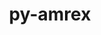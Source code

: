 ---
title: "py-amrex"
layout: cache
categories: [package, develop]
meta: {"versions": ["24.10"], "compilers": ["gcc@=11.4.0", "gcc@=9.4.0", "oneapi@=2024.2.1"], "oss": ["ubuntu20.04", "ubuntu22.04"], "platforms": ["linux"], "targets": ["neoverse_v1", "neoverse_v2", "ppc64le", "x86_64_v3"], "stacks": ["e4s", "e4s-neoverse-v2", "e4s-neoverse_v1", "e4s-oneapi", "e4s-power", "root"], "num_specs": 69, "num_specs_by_stack": {"e4s-power": 12, "root": 69, "e4s-neoverse_v1": 8, "e4s-neoverse-v2": 14, "e4s": 14, "e4s-oneapi": 21}}
spec_details: [{"hash": "5xflnctqmk56sg3pvvug53prtfljfgct", "compiler": "gcc@=9.4.0", "versions": ["24.10"], "os": "ubuntu20.04", "platform": "linux", "target": "ppc64le", "variants": ["build_system=cmake", "build_type=Release", "~cuda", "dimensions=1,2,3", "generator=make", "+ipo", "+mpi", "~openmp", "precision=double", "~rocm", "~sycl", "~tiny_profile"], "stacks": ["e4s-power", "root"], "size": "-", "tarball": "https://binaries.spack.io/develop/build_cache/linux-ubuntu20.04-ppc64le/gcc-9.4.0/py-amrex-24.10/linux-ubuntu20.04-ppc64le-gcc-9.4.0-py-amrex-24.10-5xflnctqmk56sg3pvvug53prtfljfgct.spack"}, {"hash": "a45vjviu4vwxekx7hzk6uchrtfalieoy", "compiler": "gcc@=9.4.0", "versions": ["24.10"], "os": "ubuntu20.04", "platform": "linux", "target": "ppc64le", "variants": ["build_system=cmake", "build_type=Release", "~cuda", "dimensions=1,2,3", "generator=make", "+ipo", "+mpi", "+openmp", "precision=double", "~rocm", "~sycl", "~tiny_profile"], "stacks": ["e4s-power", "root"], "size": "-", "tarball": "https://binaries.spack.io/develop/build_cache/linux-ubuntu20.04-ppc64le/gcc-9.4.0/py-amrex-24.10/linux-ubuntu20.04-ppc64le-gcc-9.4.0-py-amrex-24.10-a45vjviu4vwxekx7hzk6uchrtfalieoy.spack"}, {"hash": "ayixqmkio42w66gcqjw25qkbz4mv77zp", "compiler": "gcc@=9.4.0", "versions": ["24.10"], "os": "ubuntu20.04", "platform": "linux", "target": "ppc64le", "variants": ["build_system=cmake", "build_type=Release", "~cuda", "dimensions=1,2,3", "generator=make", "+ipo", "+mpi", "+openmp", "precision=double", "~rocm", "~sycl", "~tiny_profile"], "stacks": ["e4s-power", "root"], "size": "-", "tarball": "https://binaries.spack.io/develop/build_cache/linux-ubuntu20.04-ppc64le/gcc-9.4.0/py-amrex-24.10/linux-ubuntu20.04-ppc64le-gcc-9.4.0-py-amrex-24.10-ayixqmkio42w66gcqjw25qkbz4mv77zp.spack"}, {"hash": "e6cisziiqa3ghx7eqiq44khakqi2s3dd", "compiler": "gcc@=9.4.0", "versions": ["24.10"], "os": "ubuntu20.04", "platform": "linux", "target": "ppc64le", "variants": ["build_system=cmake", "build_type=Release", "~cuda", "dimensions=1,2,3", "generator=make", "+ipo", "+mpi", "+openmp", "precision=double", "~rocm", "~sycl", "~tiny_profile"], "stacks": ["e4s-power", "root"], "size": "-", "tarball": "https://binaries.spack.io/develop/build_cache/linux-ubuntu20.04-ppc64le/gcc-9.4.0/py-amrex-24.10/linux-ubuntu20.04-ppc64le-gcc-9.4.0-py-amrex-24.10-e6cisziiqa3ghx7eqiq44khakqi2s3dd.spack"}, {"hash": "ivxrsztcrdsykel4w2yjhuun7pytbeos", "compiler": "gcc@=9.4.0", "versions": ["24.10"], "os": "ubuntu20.04", "platform": "linux", "target": "ppc64le", "variants": ["build_system=cmake", "build_type=Release", "~cuda", "dimensions=1,2,3", "generator=make", "+ipo", "+mpi", "+openmp", "precision=double", "~rocm", "~sycl", "~tiny_profile"], "stacks": ["e4s-power", "root"], "size": "-", "tarball": "https://binaries.spack.io/develop/build_cache/linux-ubuntu20.04-ppc64le/gcc-9.4.0/py-amrex-24.10/linux-ubuntu20.04-ppc64le-gcc-9.4.0-py-amrex-24.10-ivxrsztcrdsykel4w2yjhuun7pytbeos.spack"}, {"hash": "lomo3uugwkp6rd4vn4ihx5gi3ew54ppl", "compiler": "gcc@=9.4.0", "versions": ["24.10"], "os": "ubuntu20.04", "platform": "linux", "target": "ppc64le", "variants": ["build_system=cmake", "build_type=Release", "~cuda", "dimensions=1,2,3", "generator=make", "+ipo", "+mpi", "~openmp", "precision=double", "~rocm", "~sycl", "~tiny_profile"], "stacks": ["e4s-power", "root"], "size": "-", "tarball": "https://binaries.spack.io/develop/build_cache/linux-ubuntu20.04-ppc64le/gcc-9.4.0/py-amrex-24.10/linux-ubuntu20.04-ppc64le-gcc-9.4.0-py-amrex-24.10-lomo3uugwkp6rd4vn4ihx5gi3ew54ppl.spack"}, {"hash": "oovz4lfy3kdamfibs6dxbueln2cssd4l", "compiler": "gcc@=9.4.0", "versions": ["24.10"], "os": "ubuntu20.04", "platform": "linux", "target": "ppc64le", "variants": ["build_system=cmake", "build_type=Release", "~cuda", "dimensions=1,2,3", "generator=make", "+ipo", "+mpi", "+openmp", "precision=double", "~rocm", "~sycl", "~tiny_profile"], "stacks": ["e4s-power", "root"], "size": "-", "tarball": "https://binaries.spack.io/develop/build_cache/linux-ubuntu20.04-ppc64le/gcc-9.4.0/py-amrex-24.10/linux-ubuntu20.04-ppc64le-gcc-9.4.0-py-amrex-24.10-oovz4lfy3kdamfibs6dxbueln2cssd4l.spack"}, {"hash": "pxqvveuhzycz3tq5juypny2dtaatllvr", "compiler": "gcc@=9.4.0", "versions": ["24.10"], "os": "ubuntu20.04", "platform": "linux", "target": "ppc64le", "variants": ["build_system=cmake", "build_type=Release", "~cuda", "dimensions=1,2,3", "generator=make", "+ipo", "+mpi", "~openmp", "precision=double", "~rocm", "~sycl", "~tiny_profile"], "stacks": ["e4s-power", "root"], "size": "-", "tarball": "https://binaries.spack.io/develop/build_cache/linux-ubuntu20.04-ppc64le/gcc-9.4.0/py-amrex-24.10/linux-ubuntu20.04-ppc64le-gcc-9.4.0-py-amrex-24.10-pxqvveuhzycz3tq5juypny2dtaatllvr.spack"}, {"hash": "tzkb6d6nlluojb3kvq3kt76mq7xilm77", "compiler": "gcc@=9.4.0", "versions": ["24.10"], "os": "ubuntu20.04", "platform": "linux", "target": "ppc64le", "variants": ["build_system=cmake", "build_type=Release", "~cuda", "dimensions=1,2,3", "generator=make", "+ipo", "+mpi", "~openmp", "precision=double", "~rocm", "~sycl", "~tiny_profile"], "stacks": ["e4s-power", "root"], "size": "-", "tarball": "https://binaries.spack.io/develop/build_cache/linux-ubuntu20.04-ppc64le/gcc-9.4.0/py-amrex-24.10/linux-ubuntu20.04-ppc64le-gcc-9.4.0-py-amrex-24.10-tzkb6d6nlluojb3kvq3kt76mq7xilm77.spack"}, {"hash": "uvrox4wluriabpwlf2yyymynj4trik2e", "compiler": "gcc@=9.4.0", "versions": ["24.10"], "os": "ubuntu20.04", "platform": "linux", "target": "ppc64le", "variants": ["build_system=cmake", "build_type=Release", "~cuda", "dimensions=1,2,3", "generator=make", "+ipo", "+mpi", "~openmp", "precision=double", "~rocm", "~sycl", "~tiny_profile"], "stacks": ["e4s-power", "root"], "size": "-", "tarball": "https://binaries.spack.io/develop/build_cache/linux-ubuntu20.04-ppc64le/gcc-9.4.0/py-amrex-24.10/linux-ubuntu20.04-ppc64le-gcc-9.4.0-py-amrex-24.10-uvrox4wluriabpwlf2yyymynj4trik2e.spack"}, {"hash": "ydsfzph4kzvjfpa54uah2hyoh2i6gwzt", "compiler": "gcc@=9.4.0", "versions": ["24.10"], "os": "ubuntu20.04", "platform": "linux", "target": "ppc64le", "variants": ["build_system=cmake", "build_type=Release", "~cuda", "dimensions=1,2,3", "generator=make", "+ipo", "+mpi", "~openmp", "precision=double", "~rocm", "~sycl", "~tiny_profile"], "stacks": ["e4s-power", "root"], "size": "-", "tarball": "https://binaries.spack.io/develop/build_cache/linux-ubuntu20.04-ppc64le/gcc-9.4.0/py-amrex-24.10/linux-ubuntu20.04-ppc64le-gcc-9.4.0-py-amrex-24.10-ydsfzph4kzvjfpa54uah2hyoh2i6gwzt.spack"}, {"hash": "zz2tbhs4lrd2ofgon2dgygt4uuo2cfg3", "compiler": "gcc@=9.4.0", "versions": ["24.10"], "os": "ubuntu20.04", "platform": "linux", "target": "ppc64le", "variants": ["build_system=cmake", "build_type=Release", "~cuda", "dimensions=1,2,3", "generator=make", "+ipo", "+mpi", "+openmp", "precision=double", "~rocm", "~sycl", "~tiny_profile"], "stacks": ["e4s-power", "root"], "size": "-", "tarball": "https://binaries.spack.io/develop/build_cache/linux-ubuntu20.04-ppc64le/gcc-9.4.0/py-amrex-24.10/linux-ubuntu20.04-ppc64le-gcc-9.4.0-py-amrex-24.10-zz2tbhs4lrd2ofgon2dgygt4uuo2cfg3.spack"}, {"hash": "2bm5poe45c3eguzdxz4rxnfadzu52hrv", "compiler": "gcc@=11.4.0", "versions": ["24.10"], "os": "ubuntu22.04", "platform": "linux", "target": "neoverse_v1", "variants": ["build_system=cmake", "build_type=Release", "~cuda", "dimensions=1,2,3", "generator=make", "+ipo", "+mpi", "+openmp", "precision=double", "~rocm", "~sycl", "~tiny_profile"], "stacks": ["e4s-neoverse_v1", "root"], "size": "-", "tarball": "https://binaries.spack.io/develop/build_cache/linux-ubuntu22.04-neoverse_v1/gcc-11.4.0/py-amrex-24.10/linux-ubuntu22.04-neoverse_v1-gcc-11.4.0-py-amrex-24.10-2bm5poe45c3eguzdxz4rxnfadzu52hrv.spack"}, {"hash": "3bffwfu7dciz3k4tq4zmmxdvqsomnsjz", "compiler": "gcc@=11.4.0", "versions": ["24.10"], "os": "ubuntu22.04", "platform": "linux", "target": "neoverse_v1", "variants": ["build_system=cmake", "build_type=Release", "~cuda", "dimensions=1,2,3", "generator=make", "+ipo", "+mpi", "+openmp", "precision=double", "~rocm", "~sycl", "~tiny_profile"], "stacks": ["e4s-neoverse_v1", "root"], "size": "-", "tarball": "https://binaries.spack.io/develop/build_cache/linux-ubuntu22.04-neoverse_v1/gcc-11.4.0/py-amrex-24.10/linux-ubuntu22.04-neoverse_v1-gcc-11.4.0-py-amrex-24.10-3bffwfu7dciz3k4tq4zmmxdvqsomnsjz.spack"}, {"hash": "7s5buonq6uge46jrdaniinle7wbvyqim", "compiler": "gcc@=11.4.0", "versions": ["24.10"], "os": "ubuntu22.04", "platform": "linux", "target": "neoverse_v1", "variants": ["build_system=cmake", "build_type=Release", "~cuda", "dimensions=1,2,3", "generator=make", "+ipo", "+mpi", "~openmp", "precision=double", "~rocm", "~sycl", "~tiny_profile"], "stacks": ["e4s-neoverse_v1", "root"], "size": "-", "tarball": "https://binaries.spack.io/develop/build_cache/linux-ubuntu22.04-neoverse_v1/gcc-11.4.0/py-amrex-24.10/linux-ubuntu22.04-neoverse_v1-gcc-11.4.0-py-amrex-24.10-7s5buonq6uge46jrdaniinle7wbvyqim.spack"}, {"hash": "afqibwapsaeocayluv4wmyzt4f67bbmb", "compiler": "gcc@=11.4.0", "versions": ["24.10"], "os": "ubuntu22.04", "platform": "linux", "target": "neoverse_v1", "variants": ["build_system=cmake", "build_type=Release", "~cuda", "dimensions=1,2,3", "generator=make", "+ipo", "+mpi", "~openmp", "precision=double", "~rocm", "~sycl", "~tiny_profile"], "stacks": ["e4s-neoverse_v1", "root"], "size": "-", "tarball": "https://binaries.spack.io/develop/build_cache/linux-ubuntu22.04-neoverse_v1/gcc-11.4.0/py-amrex-24.10/linux-ubuntu22.04-neoverse_v1-gcc-11.4.0-py-amrex-24.10-afqibwapsaeocayluv4wmyzt4f67bbmb.spack"}, {"hash": "gldzghiw3fvh3a7ytugoxc22424mvjl4", "compiler": "gcc@=11.4.0", "versions": ["24.10"], "os": "ubuntu22.04", "platform": "linux", "target": "neoverse_v1", "variants": ["build_system=cmake", "build_type=Release", "~cuda", "dimensions=1,2,3", "generator=make", "+ipo", "+mpi", "+openmp", "precision=double", "~rocm", "~sycl", "~tiny_profile"], "stacks": ["e4s-neoverse_v1", "root"], "size": "-", "tarball": "https://binaries.spack.io/develop/build_cache/linux-ubuntu22.04-neoverse_v1/gcc-11.4.0/py-amrex-24.10/linux-ubuntu22.04-neoverse_v1-gcc-11.4.0-py-amrex-24.10-gldzghiw3fvh3a7ytugoxc22424mvjl4.spack"}, {"hash": "iuphh6nnrlv2klfh5bwpktlvz73aohkh", "compiler": "gcc@=11.4.0", "versions": ["24.10"], "os": "ubuntu22.04", "platform": "linux", "target": "neoverse_v1", "variants": ["build_system=cmake", "build_type=Release", "~cuda", "dimensions=1,2,3", "generator=make", "+ipo", "+mpi", "~openmp", "precision=double", "~rocm", "~sycl", "~tiny_profile"], "stacks": ["e4s-neoverse_v1", "root"], "size": "-", "tarball": "https://binaries.spack.io/develop/build_cache/linux-ubuntu22.04-neoverse_v1/gcc-11.4.0/py-amrex-24.10/linux-ubuntu22.04-neoverse_v1-gcc-11.4.0-py-amrex-24.10-iuphh6nnrlv2klfh5bwpktlvz73aohkh.spack"}, {"hash": "szg5yd6dbhpzk7nyypoa67kpi4ktbkl3", "compiler": "gcc@=11.4.0", "versions": ["24.10"], "os": "ubuntu22.04", "platform": "linux", "target": "neoverse_v1", "variants": ["build_system=cmake", "build_type=Release", "~cuda", "dimensions=1,2,3", "generator=make", "+ipo", "+mpi", "~openmp", "precision=double", "~rocm", "~sycl", "~tiny_profile"], "stacks": ["e4s-neoverse_v1", "root"], "size": "-", "tarball": "https://binaries.spack.io/develop/build_cache/linux-ubuntu22.04-neoverse_v1/gcc-11.4.0/py-amrex-24.10/linux-ubuntu22.04-neoverse_v1-gcc-11.4.0-py-amrex-24.10-szg5yd6dbhpzk7nyypoa67kpi4ktbkl3.spack"}, {"hash": "ug2s6i5j5wkwfwa2n5oy6n7szumvmie3", "compiler": "gcc@=11.4.0", "versions": ["24.10"], "os": "ubuntu22.04", "platform": "linux", "target": "neoverse_v1", "variants": ["build_system=cmake", "build_type=Release", "~cuda", "dimensions=1,2,3", "generator=make", "+ipo", "+mpi", "+openmp", "precision=double", "~rocm", "~sycl", "~tiny_profile"], "stacks": ["e4s-neoverse_v1", "root"], "size": "-", "tarball": "https://binaries.spack.io/develop/build_cache/linux-ubuntu22.04-neoverse_v1/gcc-11.4.0/py-amrex-24.10/linux-ubuntu22.04-neoverse_v1-gcc-11.4.0-py-amrex-24.10-ug2s6i5j5wkwfwa2n5oy6n7szumvmie3.spack"}, {"hash": "4exgzcthk2g22neqrhnxnppvz4qki6a4", "compiler": "gcc@=11.4.0", "versions": ["24.10"], "os": "ubuntu22.04", "platform": "linux", "target": "neoverse_v2", "variants": ["build_system=cmake", "build_type=Release", "~cuda", "dimensions=1,2,3", "generator=make", "+ipo", "+mpi", "~openmp", "precision=double", "~rocm", "~sycl", "~tiny_profile"], "stacks": ["e4s-neoverse-v2", "root"], "size": "-", "tarball": "https://binaries.spack.io/develop/build_cache/linux-ubuntu22.04-neoverse_v2/gcc-11.4.0/py-amrex-24.10/linux-ubuntu22.04-neoverse_v2-gcc-11.4.0-py-amrex-24.10-4exgzcthk2g22neqrhnxnppvz4qki6a4.spack"}, {"hash": "4uzxkleixwrf4ga4gyttmaadv7xzmid2", "compiler": "gcc@=11.4.0", "versions": ["24.10"], "os": "ubuntu22.04", "platform": "linux", "target": "neoverse_v2", "variants": ["build_system=cmake", "build_type=Release", "~cuda", "dimensions=1,2,3", "generator=make", "+ipo", "+mpi", "+openmp", "precision=double", "~rocm", "~sycl", "~tiny_profile"], "stacks": ["e4s-neoverse-v2", "root"], "size": "-", "tarball": "https://binaries.spack.io/develop/build_cache/linux-ubuntu22.04-neoverse_v2/gcc-11.4.0/py-amrex-24.10/linux-ubuntu22.04-neoverse_v2-gcc-11.4.0-py-amrex-24.10-4uzxkleixwrf4ga4gyttmaadv7xzmid2.spack"}, {"hash": "5xuxg7iklrjtmweewbwudm3qt6lz74k4", "compiler": "gcc@=11.4.0", "versions": ["24.10"], "os": "ubuntu22.04", "platform": "linux", "target": "neoverse_v2", "variants": ["build_system=cmake", "build_type=Release", "~cuda", "dimensions=1,2,3", "generator=make", "+ipo", "+mpi", "+openmp", "precision=double", "~rocm", "~sycl", "~tiny_profile"], "stacks": ["e4s-neoverse-v2", "root"], "size": "-", "tarball": "https://binaries.spack.io/develop/build_cache/linux-ubuntu22.04-neoverse_v2/gcc-11.4.0/py-amrex-24.10/linux-ubuntu22.04-neoverse_v2-gcc-11.4.0-py-amrex-24.10-5xuxg7iklrjtmweewbwudm3qt6lz74k4.spack"}, {"hash": "cto6dogafjp363qek74hd3nllqqdgaxp", "compiler": "gcc@=11.4.0", "versions": ["24.10"], "os": "ubuntu22.04", "platform": "linux", "target": "neoverse_v2", "variants": ["build_system=cmake", "build_type=Release", "~cuda", "dimensions=1,2,3", "generator=make", "+ipo", "+mpi", "~openmp", "precision=double", "~rocm", "~sycl", "~tiny_profile"], "stacks": ["e4s-neoverse-v2", "root"], "size": "-", "tarball": "https://binaries.spack.io/develop/build_cache/linux-ubuntu22.04-neoverse_v2/gcc-11.4.0/py-amrex-24.10/linux-ubuntu22.04-neoverse_v2-gcc-11.4.0-py-amrex-24.10-cto6dogafjp363qek74hd3nllqqdgaxp.spack"}, {"hash": "ebywl2lvkbmxiszv4zo2l5pgkci5rarn", "compiler": "gcc@=11.4.0", "versions": ["24.10"], "os": "ubuntu22.04", "platform": "linux", "target": "neoverse_v2", "variants": ["build_system=cmake", "build_type=Release", "~cuda", "dimensions=1,2,3", "generator=make", "+ipo", "+mpi", "+openmp", "precision=double", "~rocm", "~sycl", "~tiny_profile"], "stacks": ["e4s-neoverse-v2", "root"], "size": "-", "tarball": "https://binaries.spack.io/develop/build_cache/linux-ubuntu22.04-neoverse_v2/gcc-11.4.0/py-amrex-24.10/linux-ubuntu22.04-neoverse_v2-gcc-11.4.0-py-amrex-24.10-ebywl2lvkbmxiszv4zo2l5pgkci5rarn.spack"}, {"hash": "f5vidlanos2yhkp5epfy3cpw4uzmmesv", "compiler": "gcc@=11.4.0", "versions": ["24.10"], "os": "ubuntu22.04", "platform": "linux", "target": "neoverse_v2", "variants": ["build_system=cmake", "build_type=Release", "~cuda", "dimensions=1,2,3", "generator=make", "+ipo", "+mpi", "~openmp", "precision=double", "~rocm", "~sycl", "~tiny_profile"], "stacks": ["e4s-neoverse-v2", "root"], "size": "-", "tarball": "https://binaries.spack.io/develop/build_cache/linux-ubuntu22.04-neoverse_v2/gcc-11.4.0/py-amrex-24.10/linux-ubuntu22.04-neoverse_v2-gcc-11.4.0-py-amrex-24.10-f5vidlanos2yhkp5epfy3cpw4uzmmesv.spack"}, {"hash": "fpd73qrp22lux5vngxbw4p2pcc2ioloq", "compiler": "gcc@=11.4.0", "versions": ["24.10"], "os": "ubuntu22.04", "platform": "linux", "target": "neoverse_v2", "variants": ["build_system=cmake", "build_type=Release", "~cuda", "dimensions=1,2,3", "generator=make", "+ipo", "+mpi", "~openmp", "precision=double", "~rocm", "~sycl", "~tiny_profile"], "stacks": ["e4s-neoverse-v2", "root"], "size": "-", "tarball": "https://binaries.spack.io/develop/build_cache/linux-ubuntu22.04-neoverse_v2/gcc-11.4.0/py-amrex-24.10/linux-ubuntu22.04-neoverse_v2-gcc-11.4.0-py-amrex-24.10-fpd73qrp22lux5vngxbw4p2pcc2ioloq.spack"}, {"hash": "icesfvmpjzpip7zsrtkm424gxzowyu5g", "compiler": "gcc@=11.4.0", "versions": ["24.10"], "os": "ubuntu22.04", "platform": "linux", "target": "neoverse_v2", "variants": ["build_system=cmake", "build_type=Release", "~cuda", "dimensions=1,2,3", "generator=make", "+ipo", "+mpi", "+openmp", "precision=double", "~rocm", "~sycl", "~tiny_profile"], "stacks": ["e4s-neoverse-v2", "root"], "size": "-", "tarball": "https://binaries.spack.io/develop/build_cache/linux-ubuntu22.04-neoverse_v2/gcc-11.4.0/py-amrex-24.10/linux-ubuntu22.04-neoverse_v2-gcc-11.4.0-py-amrex-24.10-icesfvmpjzpip7zsrtkm424gxzowyu5g.spack"}, {"hash": "jkm2jgsxsfqrhwss4jtes5qcrjjkcd6f", "compiler": "gcc@=11.4.0", "versions": ["24.10"], "os": "ubuntu22.04", "platform": "linux", "target": "neoverse_v2", "variants": ["build_system=cmake", "build_type=Release", "~cuda", "dimensions=1,2,3", "generator=make", "+ipo", "+mpi", "+openmp", "precision=double", "~rocm", "~sycl", "~tiny_profile"], "stacks": ["e4s-neoverse-v2", "root"], "size": "-", "tarball": "https://binaries.spack.io/develop/build_cache/linux-ubuntu22.04-neoverse_v2/gcc-11.4.0/py-amrex-24.10/linux-ubuntu22.04-neoverse_v2-gcc-11.4.0-py-amrex-24.10-jkm2jgsxsfqrhwss4jtes5qcrjjkcd6f.spack"}, {"hash": "rkicinqdlcoat3y24lcgypbsymi36zlx", "compiler": "gcc@=11.4.0", "versions": ["24.10"], "os": "ubuntu22.04", "platform": "linux", "target": "neoverse_v2", "variants": ["build_system=cmake", "build_type=Release", "~cuda", "dimensions=1,2,3", "generator=make", "+ipo", "+mpi", "+openmp", "precision=double", "~rocm", "~sycl", "~tiny_profile"], "stacks": ["e4s-neoverse-v2", "root"], "size": "-", "tarball": "https://binaries.spack.io/develop/build_cache/linux-ubuntu22.04-neoverse_v2/gcc-11.4.0/py-amrex-24.10/linux-ubuntu22.04-neoverse_v2-gcc-11.4.0-py-amrex-24.10-rkicinqdlcoat3y24lcgypbsymi36zlx.spack"}, {"hash": "s6vm2gcevelsgfdzcl5boqkwbcv53ago", "compiler": "gcc@=11.4.0", "versions": ["24.10"], "os": "ubuntu22.04", "platform": "linux", "target": "neoverse_v2", "variants": ["build_system=cmake", "build_type=Release", "~cuda", "dimensions=1,2,3", "generator=make", "+ipo", "+mpi", "~openmp", "precision=double", "~rocm", "~sycl", "~tiny_profile"], "stacks": ["e4s-neoverse-v2", "root"], "size": "-", "tarball": "https://binaries.spack.io/develop/build_cache/linux-ubuntu22.04-neoverse_v2/gcc-11.4.0/py-amrex-24.10/linux-ubuntu22.04-neoverse_v2-gcc-11.4.0-py-amrex-24.10-s6vm2gcevelsgfdzcl5boqkwbcv53ago.spack"}, {"hash": "vx2xpq2xzsjmy4w67jr4sgg33llpgdww", "compiler": "gcc@=11.4.0", "versions": ["24.10"], "os": "ubuntu22.04", "platform": "linux", "target": "neoverse_v2", "variants": ["build_system=cmake", "build_type=Release", "~cuda", "dimensions=1,2,3", "generator=make", "+ipo", "+mpi", "+openmp", "precision=double", "~rocm", "~sycl", "~tiny_profile"], "stacks": ["e4s-neoverse-v2", "root"], "size": "-", "tarball": "https://binaries.spack.io/develop/build_cache/linux-ubuntu22.04-neoverse_v2/gcc-11.4.0/py-amrex-24.10/linux-ubuntu22.04-neoverse_v2-gcc-11.4.0-py-amrex-24.10-vx2xpq2xzsjmy4w67jr4sgg33llpgdww.spack"}, {"hash": "wxuu6i7v6dmuej6hwzwaor3jaa7lixu4", "compiler": "gcc@=11.4.0", "versions": ["24.10"], "os": "ubuntu22.04", "platform": "linux", "target": "neoverse_v2", "variants": ["build_system=cmake", "build_type=Release", "~cuda", "dimensions=1,2,3", "generator=make", "+ipo", "+mpi", "~openmp", "precision=double", "~rocm", "~sycl", "~tiny_profile"], "stacks": ["e4s-neoverse-v2", "root"], "size": "-", "tarball": "https://binaries.spack.io/develop/build_cache/linux-ubuntu22.04-neoverse_v2/gcc-11.4.0/py-amrex-24.10/linux-ubuntu22.04-neoverse_v2-gcc-11.4.0-py-amrex-24.10-wxuu6i7v6dmuej6hwzwaor3jaa7lixu4.spack"}, {"hash": "xzclsrmuswcswuqimmfgmjsqzwaimsrc", "compiler": "gcc@=11.4.0", "versions": ["24.10"], "os": "ubuntu22.04", "platform": "linux", "target": "neoverse_v2", "variants": ["build_system=cmake", "build_type=Release", "~cuda", "dimensions=1,2,3", "generator=make", "+ipo", "+mpi", "~openmp", "precision=double", "~rocm", "~sycl", "~tiny_profile"], "stacks": ["e4s-neoverse-v2", "root"], "size": "-", "tarball": "https://binaries.spack.io/develop/build_cache/linux-ubuntu22.04-neoverse_v2/gcc-11.4.0/py-amrex-24.10/linux-ubuntu22.04-neoverse_v2-gcc-11.4.0-py-amrex-24.10-xzclsrmuswcswuqimmfgmjsqzwaimsrc.spack"}, {"hash": "2jv4u7fapb2eyff4lcohkik654r3mqdi", "compiler": "gcc@=11.4.0", "versions": ["24.10"], "os": "ubuntu22.04", "platform": "linux", "target": "x86_64_v3", "variants": ["build_system=cmake", "build_type=Release", "~cuda", "dimensions=1,2,3", "generator=make", "+ipo", "+mpi", "~openmp", "precision=double", "~rocm", "~sycl", "~tiny_profile"], "stacks": ["e4s", "root"], "size": "-", "tarball": "https://binaries.spack.io/develop/build_cache/linux-ubuntu22.04-x86_64_v3/gcc-11.4.0/py-amrex-24.10/linux-ubuntu22.04-x86_64_v3-gcc-11.4.0-py-amrex-24.10-2jv4u7fapb2eyff4lcohkik654r3mqdi.spack"}, {"hash": "3466hea4mmoay2ktcwuqrb55avq45w2w", "compiler": "gcc@=11.4.0", "versions": ["24.10"], "os": "ubuntu22.04", "platform": "linux", "target": "x86_64_v3", "variants": ["build_system=cmake", "build_type=Release", "~cuda", "dimensions=1,2,3", "generator=make", "+ipo", "+mpi", "+openmp", "precision=double", "~rocm", "~sycl", "~tiny_profile"], "stacks": ["e4s", "root"], "size": "-", "tarball": "https://binaries.spack.io/develop/build_cache/linux-ubuntu22.04-x86_64_v3/gcc-11.4.0/py-amrex-24.10/linux-ubuntu22.04-x86_64_v3-gcc-11.4.0-py-amrex-24.10-3466hea4mmoay2ktcwuqrb55avq45w2w.spack"}, {"hash": "5reg5hmpngbb4ne6tjavvcbmqnru6z4y", "compiler": "gcc@=11.4.0", "versions": ["24.10"], "os": "ubuntu22.04", "platform": "linux", "target": "x86_64_v3", "variants": ["build_system=cmake", "build_type=Release", "~cuda", "dimensions=1,2,3", "generator=make", "+ipo", "+mpi", "+openmp", "precision=double", "~rocm", "~sycl", "~tiny_profile"], "stacks": ["e4s", "root"], "size": "-", "tarball": "https://binaries.spack.io/develop/build_cache/linux-ubuntu22.04-x86_64_v3/gcc-11.4.0/py-amrex-24.10/linux-ubuntu22.04-x86_64_v3-gcc-11.4.0-py-amrex-24.10-5reg5hmpngbb4ne6tjavvcbmqnru6z4y.spack"}, {"hash": "d2whjgpwvqzvromftxujlhcsg5qxrs2r", "compiler": "gcc@=11.4.0", "versions": ["24.10"], "os": "ubuntu22.04", "platform": "linux", "target": "x86_64_v3", "variants": ["build_system=cmake", "build_type=Release", "~cuda", "dimensions=1,2,3", "generator=make", "+ipo", "+mpi", "+openmp", "precision=double", "~rocm", "~sycl", "~tiny_profile"], "stacks": ["e4s", "root"], "size": "-", "tarball": "https://binaries.spack.io/develop/build_cache/linux-ubuntu22.04-x86_64_v3/gcc-11.4.0/py-amrex-24.10/linux-ubuntu22.04-x86_64_v3-gcc-11.4.0-py-amrex-24.10-d2whjgpwvqzvromftxujlhcsg5qxrs2r.spack"}, {"hash": "hco6hz3owldr2yqaezxo25kzdbof3k5e", "compiler": "gcc@=11.4.0", "versions": ["24.10"], "os": "ubuntu22.04", "platform": "linux", "target": "x86_64_v3", "variants": ["build_system=cmake", "build_type=Release", "~cuda", "dimensions=1,2,3", "generator=make", "+ipo", "+mpi", "+openmp", "precision=double", "~rocm", "~sycl", "~tiny_profile"], "stacks": ["e4s", "root"], "size": "-", "tarball": "https://binaries.spack.io/develop/build_cache/linux-ubuntu22.04-x86_64_v3/gcc-11.4.0/py-amrex-24.10/linux-ubuntu22.04-x86_64_v3-gcc-11.4.0-py-amrex-24.10-hco6hz3owldr2yqaezxo25kzdbof3k5e.spack"}, {"hash": "hqzw4xybx25q6h3d3umavzsesqazbv45", "compiler": "gcc@=11.4.0", "versions": ["24.10"], "os": "ubuntu22.04", "platform": "linux", "target": "x86_64_v3", "variants": ["build_system=cmake", "build_type=Release", "~cuda", "dimensions=1,2,3", "generator=make", "+ipo", "+mpi", "~openmp", "precision=double", "~rocm", "~sycl", "~tiny_profile"], "stacks": ["e4s", "root"], "size": "-", "tarball": "https://binaries.spack.io/develop/build_cache/linux-ubuntu22.04-x86_64_v3/gcc-11.4.0/py-amrex-24.10/linux-ubuntu22.04-x86_64_v3-gcc-11.4.0-py-amrex-24.10-hqzw4xybx25q6h3d3umavzsesqazbv45.spack"}, {"hash": "imlxc4s5cymvumfx2fs36kvapoo3pmz7", "compiler": "gcc@=11.4.0", "versions": ["24.10"], "os": "ubuntu22.04", "platform": "linux", "target": "x86_64_v3", "variants": ["build_system=cmake", "build_type=Release", "~cuda", "dimensions=1,2,3", "generator=make", "+ipo", "+mpi", "~openmp", "precision=double", "~rocm", "~sycl", "~tiny_profile"], "stacks": ["e4s", "root"], "size": "-", "tarball": "https://binaries.spack.io/develop/build_cache/linux-ubuntu22.04-x86_64_v3/gcc-11.4.0/py-amrex-24.10/linux-ubuntu22.04-x86_64_v3-gcc-11.4.0-py-amrex-24.10-imlxc4s5cymvumfx2fs36kvapoo3pmz7.spack"}, {"hash": "kdq4cclje5c6vx5fyw7ixbgi6aykzwcx", "compiler": "gcc@=11.4.0", "versions": ["24.10"], "os": "ubuntu22.04", "platform": "linux", "target": "x86_64_v3", "variants": ["build_system=cmake", "build_type=Release", "~cuda", "dimensions=1,2,3", "generator=make", "+ipo", "+mpi", "~openmp", "precision=double", "~rocm", "~sycl", "~tiny_profile"], "stacks": ["e4s", "root"], "size": "-", "tarball": "https://binaries.spack.io/develop/build_cache/linux-ubuntu22.04-x86_64_v3/gcc-11.4.0/py-amrex-24.10/linux-ubuntu22.04-x86_64_v3-gcc-11.4.0-py-amrex-24.10-kdq4cclje5c6vx5fyw7ixbgi6aykzwcx.spack"}, {"hash": "mnaixyxxrmjy7qj262kqlldbbc7ylkio", "compiler": "gcc@=11.4.0", "versions": ["24.10"], "os": "ubuntu22.04", "platform": "linux", "target": "x86_64_v3", "variants": ["build_system=cmake", "build_type=Release", "~cuda", "dimensions=1,2,3", "generator=make", "+ipo", "+mpi", "+openmp", "precision=double", "~rocm", "~sycl", "~tiny_profile"], "stacks": ["e4s", "root"], "size": "-", "tarball": "https://binaries.spack.io/develop/build_cache/linux-ubuntu22.04-x86_64_v3/gcc-11.4.0/py-amrex-24.10/linux-ubuntu22.04-x86_64_v3-gcc-11.4.0-py-amrex-24.10-mnaixyxxrmjy7qj262kqlldbbc7ylkio.spack"}, {"hash": "n5quwmjwrdfqz5dv6i65bjke25f5ibgh", "compiler": "gcc@=11.4.0", "versions": ["24.10"], "os": "ubuntu22.04", "platform": "linux", "target": "x86_64_v3", "variants": ["build_system=cmake", "build_type=Release", "~cuda", "dimensions=1,2,3", "generator=make", "+ipo", "+mpi", "+openmp", "precision=double", "~rocm", "~sycl", "~tiny_profile"], "stacks": ["e4s", "root"], "size": "-", "tarball": "https://binaries.spack.io/develop/build_cache/linux-ubuntu22.04-x86_64_v3/gcc-11.4.0/py-amrex-24.10/linux-ubuntu22.04-x86_64_v3-gcc-11.4.0-py-amrex-24.10-n5quwmjwrdfqz5dv6i65bjke25f5ibgh.spack"}, {"hash": "qlsjpkmk6bmsjjpphqspogo7m34kb2wr", "compiler": "gcc@=11.4.0", "versions": ["24.10"], "os": "ubuntu22.04", "platform": "linux", "target": "x86_64_v3", "variants": ["build_system=cmake", "build_type=Release", "~cuda", "dimensions=1,2,3", "generator=make", "+ipo", "+mpi", "~openmp", "precision=double", "~rocm", "~sycl", "~tiny_profile"], "stacks": ["e4s", "root"], "size": "-", "tarball": "https://binaries.spack.io/develop/build_cache/linux-ubuntu22.04-x86_64_v3/gcc-11.4.0/py-amrex-24.10/linux-ubuntu22.04-x86_64_v3-gcc-11.4.0-py-amrex-24.10-qlsjpkmk6bmsjjpphqspogo7m34kb2wr.spack"}, {"hash": "rjfwm55xdix4f5jznrr53h3cmptupgch", "compiler": "gcc@=11.4.0", "versions": ["24.10"], "os": "ubuntu22.04", "platform": "linux", "target": "x86_64_v3", "variants": ["build_system=cmake", "build_type=Release", "~cuda", "dimensions=1,2,3", "generator=make", "+ipo", "+mpi", "+openmp", "precision=double", "~rocm", "~sycl", "~tiny_profile"], "stacks": ["e4s", "root"], "size": "-", "tarball": "https://binaries.spack.io/develop/build_cache/linux-ubuntu22.04-x86_64_v3/gcc-11.4.0/py-amrex-24.10/linux-ubuntu22.04-x86_64_v3-gcc-11.4.0-py-amrex-24.10-rjfwm55xdix4f5jznrr53h3cmptupgch.spack"}, {"hash": "z4j7bcowzd7d24xzrfq3sgdlophdecy4", "compiler": "gcc@=11.4.0", "versions": ["24.10"], "os": "ubuntu22.04", "platform": "linux", "target": "x86_64_v3", "variants": ["build_system=cmake", "build_type=Release", "~cuda", "dimensions=1,2,3", "generator=make", "+ipo", "+mpi", "~openmp", "precision=double", "~rocm", "~sycl", "~tiny_profile"], "stacks": ["e4s", "root"], "size": "-", "tarball": "https://binaries.spack.io/develop/build_cache/linux-ubuntu22.04-x86_64_v3/gcc-11.4.0/py-amrex-24.10/linux-ubuntu22.04-x86_64_v3-gcc-11.4.0-py-amrex-24.10-z4j7bcowzd7d24xzrfq3sgdlophdecy4.spack"}, {"hash": "zpl5xriyene2inrwpvmrakry6vjzwh6p", "compiler": "gcc@=11.4.0", "versions": ["24.10"], "os": "ubuntu22.04", "platform": "linux", "target": "x86_64_v3", "variants": ["build_system=cmake", "build_type=Release", "~cuda", "dimensions=1,2,3", "generator=make", "+ipo", "+mpi", "~openmp", "precision=double", "~rocm", "~sycl", "~tiny_profile"], "stacks": ["e4s", "root"], "size": "-", "tarball": "https://binaries.spack.io/develop/build_cache/linux-ubuntu22.04-x86_64_v3/gcc-11.4.0/py-amrex-24.10/linux-ubuntu22.04-x86_64_v3-gcc-11.4.0-py-amrex-24.10-zpl5xriyene2inrwpvmrakry6vjzwh6p.spack"}, {"hash": "6teqjhvosmy2eo6eeezsgjvlk24l2gic", "compiler": "oneapi@=2024.2.1", "versions": ["24.10"], "os": "ubuntu22.04", "platform": "linux", "target": "x86_64_v3", "variants": ["build_system=cmake", "build_type=Release", "~cuda", "dimensions=1,2,3", "generator=make", "~ipo", "+mpi", "+openmp", "precision=double", "~rocm", "~sycl", "~tiny_profile"], "stacks": ["e4s-oneapi", "root"], "size": "-", "tarball": "https://binaries.spack.io/develop/build_cache/linux-ubuntu22.04-x86_64_v3/oneapi-2024.2.1/py-amrex-24.10/linux-ubuntu22.04-x86_64_v3-oneapi-2024.2.1-py-amrex-24.10-6teqjhvosmy2eo6eeezsgjvlk24l2gic.spack"}, {"hash": "7iuezjszhlmfatosmc3p74sswyt7iple", "compiler": "oneapi@=2024.2.1", "versions": ["24.10"], "os": "ubuntu22.04", "platform": "linux", "target": "x86_64_v3", "variants": ["build_system=cmake", "build_type=Release", "~cuda", "dimensions=1,2,3", "generator=make", "~ipo", "+mpi", "+openmp", "precision=double", "~rocm", "~sycl", "~tiny_profile"], "stacks": ["e4s-oneapi", "root"], "size": "-", "tarball": "https://binaries.spack.io/develop/build_cache/linux-ubuntu22.04-x86_64_v3/oneapi-2024.2.1/py-amrex-24.10/linux-ubuntu22.04-x86_64_v3-oneapi-2024.2.1-py-amrex-24.10-7iuezjszhlmfatosmc3p74sswyt7iple.spack"}, {"hash": "a3zmnpibbsqowl2ijssere7xdkwua5lv", "compiler": "oneapi@=2024.2.1", "versions": ["24.10"], "os": "ubuntu22.04", "platform": "linux", "target": "x86_64_v3", "variants": ["build_system=cmake", "build_type=Release", "~cuda", "dimensions=1,2,3", "generator=make", "~ipo", "+mpi", "+openmp", "precision=double", "~rocm", "~sycl", "~tiny_profile"], "stacks": ["e4s-oneapi", "root"], "size": "-", "tarball": "https://binaries.spack.io/develop/build_cache/linux-ubuntu22.04-x86_64_v3/oneapi-2024.2.1/py-amrex-24.10/linux-ubuntu22.04-x86_64_v3-oneapi-2024.2.1-py-amrex-24.10-a3zmnpibbsqowl2ijssere7xdkwua5lv.spack"}, {"hash": "b5w75c32tdm5ejsaw5jxysauqnsrmc3h", "compiler": "oneapi@=2024.2.1", "versions": ["24.10"], "os": "ubuntu22.04", "platform": "linux", "target": "x86_64_v3", "variants": ["build_system=cmake", "build_type=Release", "~cuda", "dimensions=1,2,3", "generator=make", "~ipo", "+mpi", "~openmp", "precision=double", "~rocm", "~sycl", "~tiny_profile"], "stacks": ["e4s-oneapi", "root"], "size": "-", "tarball": "https://binaries.spack.io/develop/build_cache/linux-ubuntu22.04-x86_64_v3/oneapi-2024.2.1/py-amrex-24.10/linux-ubuntu22.04-x86_64_v3-oneapi-2024.2.1-py-amrex-24.10-b5w75c32tdm5ejsaw5jxysauqnsrmc3h.spack"}, {"hash": "c4pv7ztja4qr5bapfpb5m3aisi4f4par", "compiler": "oneapi@=2024.2.1", "versions": ["24.10"], "os": "ubuntu22.04", "platform": "linux", "target": "x86_64_v3", "variants": ["build_system=cmake", "build_type=Release", "~cuda", "dimensions=1,2,3", "generator=make", "~ipo", "+mpi", "~openmp", "precision=double", "~rocm", "~sycl", "~tiny_profile"], "stacks": ["e4s-oneapi", "root"], "size": "-", "tarball": "https://binaries.spack.io/develop/build_cache/linux-ubuntu22.04-x86_64_v3/oneapi-2024.2.1/py-amrex-24.10/linux-ubuntu22.04-x86_64_v3-oneapi-2024.2.1-py-amrex-24.10-c4pv7ztja4qr5bapfpb5m3aisi4f4par.spack"}, {"hash": "d7tst4es2llmolkmhzzvmy4lujeqoip3", "compiler": "oneapi@=2024.2.1", "versions": ["24.10"], "os": "ubuntu22.04", "platform": "linux", "target": "x86_64_v3", "variants": ["build_system=cmake", "build_type=Release", "~cuda", "dimensions=1,2,3", "generator=make", "~ipo", "+mpi", "~openmp", "precision=double", "~rocm", "~sycl", "~tiny_profile"], "stacks": ["e4s-oneapi", "root"], "size": "-", "tarball": "https://binaries.spack.io/develop/build_cache/linux-ubuntu22.04-x86_64_v3/oneapi-2024.2.1/py-amrex-24.10/linux-ubuntu22.04-x86_64_v3-oneapi-2024.2.1-py-amrex-24.10-d7tst4es2llmolkmhzzvmy4lujeqoip3.spack"}, {"hash": "dswgnput2eraj4ezobptjdfg4sstd2nj", "compiler": "oneapi@=2024.2.1", "versions": ["24.10"], "os": "ubuntu22.04", "platform": "linux", "target": "x86_64_v3", "variants": ["build_system=cmake", "build_type=Release", "~cuda", "dimensions=1,2,3", "generator=make", "~ipo", "+mpi", "~openmp", "precision=double", "~rocm", "~sycl", "~tiny_profile"], "stacks": ["e4s-oneapi", "root"], "size": "-", "tarball": "https://binaries.spack.io/develop/build_cache/linux-ubuntu22.04-x86_64_v3/oneapi-2024.2.1/py-amrex-24.10/linux-ubuntu22.04-x86_64_v3-oneapi-2024.2.1-py-amrex-24.10-dswgnput2eraj4ezobptjdfg4sstd2nj.spack"}, {"hash": "g7zs27piilczm2kce2ndsgado42r55gn", "compiler": "oneapi@=2024.2.1", "versions": ["24.10"], "os": "ubuntu22.04", "platform": "linux", "target": "x86_64_v3", "variants": ["build_system=cmake", "build_type=Release", "~cuda", "dimensions=1,2,3", "generator=make", "~ipo", "+mpi", "~openmp", "precision=double", "~rocm", "~sycl", "~tiny_profile"], "stacks": ["e4s-oneapi", "root"], "size": "-", "tarball": "https://binaries.spack.io/develop/build_cache/linux-ubuntu22.04-x86_64_v3/oneapi-2024.2.1/py-amrex-24.10/linux-ubuntu22.04-x86_64_v3-oneapi-2024.2.1-py-amrex-24.10-g7zs27piilczm2kce2ndsgado42r55gn.spack"}, {"hash": "gqczx6f4wl57xzgxw3p537msbjvegqni", "compiler": "oneapi@=2024.2.1", "versions": ["24.10"], "os": "ubuntu22.04", "platform": "linux", "target": "x86_64_v3", "variants": ["build_system=cmake", "build_type=Release", "~cuda", "dimensions=1,2,3", "generator=make", "~ipo", "+mpi", "~openmp", "precision=double", "~rocm", "~sycl", "~tiny_profile"], "stacks": ["e4s-oneapi", "root"], "size": "-", "tarball": "https://binaries.spack.io/develop/build_cache/linux-ubuntu22.04-x86_64_v3/oneapi-2024.2.1/py-amrex-24.10/linux-ubuntu22.04-x86_64_v3-oneapi-2024.2.1-py-amrex-24.10-gqczx6f4wl57xzgxw3p537msbjvegqni.spack"}, {"hash": "idffolmcc4cdjdadtmjmdimfbqnoaw3x", "compiler": "oneapi@=2024.2.1", "versions": ["24.10"], "os": "ubuntu22.04", "platform": "linux", "target": "x86_64_v3", "variants": ["build_system=cmake", "build_type=Release", "~cuda", "dimensions=1,2,3", "generator=make", "~ipo", "+mpi", "~openmp", "precision=double", "~rocm", "~sycl", "~tiny_profile"], "stacks": ["e4s-oneapi", "root"], "size": "-", "tarball": "https://binaries.spack.io/develop/build_cache/linux-ubuntu22.04-x86_64_v3/oneapi-2024.2.1/py-amrex-24.10/linux-ubuntu22.04-x86_64_v3-oneapi-2024.2.1-py-amrex-24.10-idffolmcc4cdjdadtmjmdimfbqnoaw3x.spack"}, {"hash": "lfd42wervkcidxy7p5tt5gtzwhi6yskg", "compiler": "oneapi@=2024.2.1", "versions": ["24.10"], "os": "ubuntu22.04", "platform": "linux", "target": "x86_64_v3", "variants": ["build_system=cmake", "build_type=Release", "~cuda", "dimensions=1,2,3", "generator=make", "~ipo", "+mpi", "+openmp", "precision=double", "~rocm", "~sycl", "~tiny_profile"], "stacks": ["e4s-oneapi", "root"], "size": "-", "tarball": "https://binaries.spack.io/develop/build_cache/linux-ubuntu22.04-x86_64_v3/oneapi-2024.2.1/py-amrex-24.10/linux-ubuntu22.04-x86_64_v3-oneapi-2024.2.1-py-amrex-24.10-lfd42wervkcidxy7p5tt5gtzwhi6yskg.spack"}, {"hash": "m7j3iv2rzkney7yknym4vbzshhw45z7g", "compiler": "oneapi@=2024.2.1", "versions": ["24.10"], "os": "ubuntu22.04", "platform": "linux", "target": "x86_64_v3", "variants": ["build_system=cmake", "build_type=Release", "~cuda", "dimensions=1,2,3", "generator=make", "~ipo", "+mpi", "~openmp", "precision=double", "~rocm", "~sycl", "~tiny_profile"], "stacks": ["e4s-oneapi", "root"], "size": "-", "tarball": "https://binaries.spack.io/develop/build_cache/linux-ubuntu22.04-x86_64_v3/oneapi-2024.2.1/py-amrex-24.10/linux-ubuntu22.04-x86_64_v3-oneapi-2024.2.1-py-amrex-24.10-m7j3iv2rzkney7yknym4vbzshhw45z7g.spack"}, {"hash": "mdeinriki33t2br2dbnw2uena2zcmoq6", "compiler": "oneapi@=2024.2.1", "versions": ["24.10"], "os": "ubuntu22.04", "platform": "linux", "target": "x86_64_v3", "variants": ["build_system=cmake", "build_type=Release", "~cuda", "dimensions=1,2,3", "generator=make", "~ipo", "+mpi", "+openmp", "precision=double", "~rocm", "~sycl", "~tiny_profile"], "stacks": ["e4s-oneapi", "root"], "size": "-", "tarball": "https://binaries.spack.io/develop/build_cache/linux-ubuntu22.04-x86_64_v3/oneapi-2024.2.1/py-amrex-24.10/linux-ubuntu22.04-x86_64_v3-oneapi-2024.2.1-py-amrex-24.10-mdeinriki33t2br2dbnw2uena2zcmoq6.spack"}, {"hash": "me3vqtxy67lp3rltpjmbxtkp6m6eiipp", "compiler": "oneapi@=2024.2.1", "versions": ["24.10"], "os": "ubuntu22.04", "platform": "linux", "target": "x86_64_v3", "variants": ["build_system=cmake", "build_type=Release", "~cuda", "dimensions=1,2,3", "generator=make", "~ipo", "+mpi", "~openmp", "precision=double", "~rocm", "~sycl", "~tiny_profile"], "stacks": ["e4s-oneapi", "root"], "size": "-", "tarball": "https://binaries.spack.io/develop/build_cache/linux-ubuntu22.04-x86_64_v3/oneapi-2024.2.1/py-amrex-24.10/linux-ubuntu22.04-x86_64_v3-oneapi-2024.2.1-py-amrex-24.10-me3vqtxy67lp3rltpjmbxtkp6m6eiipp.spack"}, {"hash": "nprugxhfoi4xiipnxrq64ajl5ykwhov6", "compiler": "oneapi@=2024.2.1", "versions": ["24.10"], "os": "ubuntu22.04", "platform": "linux", "target": "x86_64_v3", "variants": ["build_system=cmake", "build_type=Release", "~cuda", "dimensions=1,2,3", "generator=make", "~ipo", "+mpi", "~openmp", "precision=double", "~rocm", "~sycl", "~tiny_profile"], "stacks": ["e4s-oneapi", "root"], "size": "-", "tarball": "https://binaries.spack.io/develop/build_cache/linux-ubuntu22.04-x86_64_v3/oneapi-2024.2.1/py-amrex-24.10/linux-ubuntu22.04-x86_64_v3-oneapi-2024.2.1-py-amrex-24.10-nprugxhfoi4xiipnxrq64ajl5ykwhov6.spack"}, {"hash": "o46sozfcjpkslzcpfkecpibo72nkhj6d", "compiler": "oneapi@=2024.2.1", "versions": ["24.10"], "os": "ubuntu22.04", "platform": "linux", "target": "x86_64_v3", "variants": ["build_system=cmake", "build_type=Release", "~cuda", "dimensions=1,2,3", "generator=make", "~ipo", "+mpi", "~openmp", "precision=double", "~rocm", "~sycl", "~tiny_profile"], "stacks": ["e4s-oneapi", "root"], "size": "-", "tarball": "https://binaries.spack.io/develop/build_cache/linux-ubuntu22.04-x86_64_v3/oneapi-2024.2.1/py-amrex-24.10/linux-ubuntu22.04-x86_64_v3-oneapi-2024.2.1-py-amrex-24.10-o46sozfcjpkslzcpfkecpibo72nkhj6d.spack"}, {"hash": "rdhbtx6rshu34jjdaenbpfddfoeatfce", "compiler": "oneapi@=2024.2.1", "versions": ["24.10"], "os": "ubuntu22.04", "platform": "linux", "target": "x86_64_v3", "variants": ["build_system=cmake", "build_type=Release", "~cuda", "dimensions=1,2,3", "generator=make", "~ipo", "+mpi", "~openmp", "precision=double", "~rocm", "~sycl", "~tiny_profile"], "stacks": ["e4s-oneapi", "root"], "size": "-", "tarball": "https://binaries.spack.io/develop/build_cache/linux-ubuntu22.04-x86_64_v3/oneapi-2024.2.1/py-amrex-24.10/linux-ubuntu22.04-x86_64_v3-oneapi-2024.2.1-py-amrex-24.10-rdhbtx6rshu34jjdaenbpfddfoeatfce.spack"}, {"hash": "sskjlrtrqj65xme7ot7kb6ajzdoirt7d", "compiler": "oneapi@=2024.2.1", "versions": ["24.10"], "os": "ubuntu22.04", "platform": "linux", "target": "x86_64_v3", "variants": ["build_system=cmake", "build_type=Release", "~cuda", "dimensions=1,2,3", "generator=make", "~ipo", "+mpi", "+openmp", "precision=double", "~rocm", "~sycl", "~tiny_profile"], "stacks": ["e4s-oneapi", "root"], "size": "-", "tarball": "https://binaries.spack.io/develop/build_cache/linux-ubuntu22.04-x86_64_v3/oneapi-2024.2.1/py-amrex-24.10/linux-ubuntu22.04-x86_64_v3-oneapi-2024.2.1-py-amrex-24.10-sskjlrtrqj65xme7ot7kb6ajzdoirt7d.spack"}, {"hash": "vrngbu6ngtwinrxgcjefa2dgq4mhljux", "compiler": "oneapi@=2024.2.1", "versions": ["24.10"], "os": "ubuntu22.04", "platform": "linux", "target": "x86_64_v3", "variants": ["build_system=cmake", "build_type=Release", "~cuda", "dimensions=1,2,3", "generator=make", "~ipo", "+mpi", "~openmp", "precision=double", "~rocm", "~sycl", "~tiny_profile"], "stacks": ["e4s-oneapi", "root"], "size": "-", "tarball": "https://binaries.spack.io/develop/build_cache/linux-ubuntu22.04-x86_64_v3/oneapi-2024.2.1/py-amrex-24.10/linux-ubuntu22.04-x86_64_v3-oneapi-2024.2.1-py-amrex-24.10-vrngbu6ngtwinrxgcjefa2dgq4mhljux.spack"}, {"hash": "ymrafhdbyp4462j74rrovnutsafg2o4n", "compiler": "oneapi@=2024.2.1", "versions": ["24.10"], "os": "ubuntu22.04", "platform": "linux", "target": "x86_64_v3", "variants": ["build_system=cmake", "build_type=Release", "~cuda", "dimensions=1,2,3", "generator=make", "~ipo", "+mpi", "~openmp", "precision=double", "~rocm", "~sycl", "~tiny_profile"], "stacks": ["e4s-oneapi", "root"], "size": "-", "tarball": "https://binaries.spack.io/develop/build_cache/linux-ubuntu22.04-x86_64_v3/oneapi-2024.2.1/py-amrex-24.10/linux-ubuntu22.04-x86_64_v3-oneapi-2024.2.1-py-amrex-24.10-ymrafhdbyp4462j74rrovnutsafg2o4n.spack"}, {"hash": "yxlv35p2f3vgghfyjncn3dlt2kyqphhr", "compiler": "oneapi@=2024.2.1", "versions": ["24.10"], "os": "ubuntu22.04", "platform": "linux", "target": "x86_64_v3", "variants": ["build_system=cmake", "build_type=Release", "~cuda", "dimensions=1,2,3", "generator=make", "~ipo", "+mpi", "+openmp", "precision=double", "~rocm", "~sycl", "~tiny_profile"], "stacks": ["e4s-oneapi", "root"], "size": "-", "tarball": "https://binaries.spack.io/develop/build_cache/linux-ubuntu22.04-x86_64_v3/oneapi-2024.2.1/py-amrex-24.10/linux-ubuntu22.04-x86_64_v3-oneapi-2024.2.1-py-amrex-24.10-yxlv35p2f3vgghfyjncn3dlt2kyqphhr.spack"}]
---